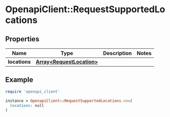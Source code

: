 # OpenapiClient::RequestSupportedLocations

## Properties

| Name | Type | Description | Notes |
| ---- | ---- | ----------- | ----- |
| **locations** | [**Array&lt;RequestLocation&gt;**](RequestLocation.md) |  |  |

## Example

```ruby
require 'openapi_client'

instance = OpenapiClient::RequestSupportedLocations.new(
  locations: null
)
```

